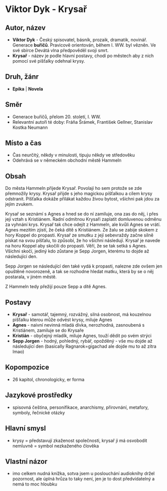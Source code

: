 # Viktor Dyk - Krysař

## Autor, název

- **Viktor Dyk** - Český spisovatel, básník, prozaik, dramatik, novinář. Generace **buřičů**. Pravicově orientován, během I. WW. byl vězněn. Ve své sbírce Devátá vlna předpověděl svoji smrt.
- **Krysař** - název je podle hlavní postavy, chodí po městech aby z nich pomocí své píšťalky odehnal krysy.

## Druh, žánr

- **Epika** | **Novela**

## Směr

- Generace buřičů, přelom 20. století, I. WW.
- Relevantní autoři té doby: Fráňa Šrámek, František Gellner, Stanislav Kostka Neumann

## Místo a čas

- Čas neurčitý, někdy v minulosti, tipuju někdy ve středověku
- Odehrává se v německém obchodní městě Hammeln

## Obsah

Do města Hammeln přijede Krysař. Povolají ho sem protože se zde přemnožily krysy. Krysař přijde s jeho magickou píšťalkou a cílem krysy odstranit. Píšťalka dokáže přilákat každou živou bytost, všichni pak jdou za jejím zvukem.

Krysař se seznámí s Agnes a hned se do ní zamiluje, ona zas do něj, i přes její vztah s Kristiánem. Radní odmítnou Krysaři zaplatit domluvenou odměnu za vyhnání krys. Krysař tak chce odejít z Hammeln, ale kvůli Agnes se vrátí. Agnes mezitím zjistí, že čeká dítě s Kristiánem. Ze žalu se zabije skokem z hory Koppel do propasti. Krysař ze smutku z její sebevraždy začne silně pískat na svou píšťalu, to způsobí, že ho všichni následují. Krysař je navede na horu Koppel aby skočili do propasti. Věří, že se tak setká s Agnes. Všichni skočí, jediný kdo zůstane je Sepp Jorgen, kterému to dojde až následující den.

Sepp Jorgen se následující den také vydá k propasti, nalezne zde ovšem jen opuštěné novorozeně, a tak se rozhodne hledat matku, která by se o něj postarala, v jiném městě.

Z Hammeln tedy přežijí pouze Sepp a dítě Agnes.

## Postavy

- **Krysař** - samotář, tajemný, rozvážný, silná osobnost, má kouzelnou píšťalku kterou může odvést krysy, miluje Agnes
- **Agnes** - naivní nevinná mladá dívka, nerozhodná, zasnoubená s Kristiánem, zamiluje se do Krysaře
- **Kristián** - obyčejný mladík, miluje Agnes, touží dědit po svém strýci
- **Sepp Jorgen** - hodný, pohledný, rybář, opožděný - vše mu dojde až následující den (basically Ragnarok=gigachad ale dojde mu to až zítra lmao)

## Kopompozice

- 26 kapitol, chronologicky, er forma

## Jazykové prostředky

- spisovná čeština, personifikace, anarchismy, přirovnání, metafory, symboly, řečnické otázky

## Hlavní smysl

- krysy = představují zkaženost společnosti, krysař ji má osvobodit nemluvně = symbol nezkaženého člověka

## Vlastní názor

- imo celkem nudná knížka, sotva jsem u poslouchání audioknihy držel pozornost, ale úplná hrůza to taky není, jen je to dost předvídatelný a nemá to moc hloubku
